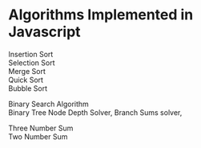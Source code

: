 # Algorithms Implemented in Javascript
Insertion Sort  
Selection Sort  
Merge Sort  
Quick Sort  
Bubble Sort  

  
Binary Search Algorithm  
Binary Tree Node Depth Solver, Branch Sums solver,
  
  
Three Number Sum  
Two Number Sum  
